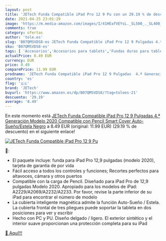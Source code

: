 ```yaml
---
layout: post
title: 'JETech Funda Compatible iPad Pro 12 9 Pu con un 29.19 % de descuento'
date: 2021-04-25 23:01:29
image: 'https://m.media-amazon.com/images/I/41HEafVEYsL._SL500_._SL400_.jpg'
comments: true
category: ofertas
author: 'tole.es'
slug: 'B07QMSVDS8-es JETech Funda Compatible iPad Pro 12 9 Pulgadas 4.ª...'
sku: 'B07QMSVDS8-es'
tags: [ 'Accesorios','Accesorios para tablets','Fundas duras para tablets','Fundas para tablets','Informática','ipad','jetech', ]
actualPrice: 8.49 EUR
currency: EUR
price: 8.49
comparePrice: 11.99 EUR
prodname: 'JETech Funda Compatible iPad Pro 12 9 Pulgadas  4.ª Generación  Modelo 2020   Compatible con Pencil  Smart Cover Auto-Sueño/Estela  Negro'
country: 'es'
flag: '🇪🇸'
brand: 'JETech'
buyurl: 'https://www.amazon.es/dp/B07QMSVDS8/?tag=tolees-21'
descuento: '29.19'
average: '8.49'
---
```


En este momento está [JETech Funda Compatible iPad Pro 12 9 Pulgadas  4.ª Generación  Modelo 2020   Compatible con Pencil  Smart Cover Auto-Sueño/Estela  Negro](https://www.amazon.es/dp/B07QMSVDS8/?tag=tolees-21) a 8.49 EUR (original: 11.99 EUR) (29.19 %  de descuento) en el siguiente enlace!

[![JETech Funda Compatible iPad Pro 12 9 Pu](https://m.media-amazon.com/images/I/41HEafVEYsL._SL500_._SL400_.jpg)](https://www.amazon.es/dp/B07QMSVDS8/?tag=tolees-21)

🔎:

- El paquete incluye: funda para iPad Pro 12,9 pulgadas (modelo 2020), tarjeta de garantía de por vida
- Fácil acceso a todos los controles y funciones; Recortes perfectos para altavoces, cámara y otros puertos
- Compatible con la carga de Pencil. Diseñado para iPad Pro de 12,9 pulgadas Modelo 2020. Apropiado para los modelos de iPad: A2229/A2069/A2232/A2233. Por favor, revise la parte inferior de su iPad para encontrar el número de modelo
- La cubierta inteligente magnética admite la función Auto-Sueño / Estela. La cubierta frontal de tres pliegues puede soportar la tableta en dos posiciones para ver y escribir
- Hecho con PC y PU. Diseño delgado / ligero. El exterior sintético y el interior suave proporcionan una protección completa para su iPad

[🛒 Aquí!!!](https://www.amazon.es/dp/B07QMSVDS8/?tag=tolees-21)

